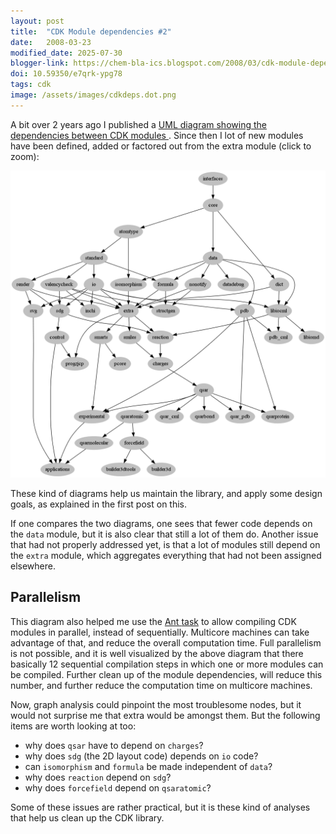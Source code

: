 ```yaml
---
layout: post
title:  "CDK Module dependencies #2"
date:   2008-03-23
modified_date: 2025-07-30
blogger-link: https://chem-bla-ics.blogspot.com/2008/03/cdk-module-dependencies-2.html
doi: 10.59350/e7qrk-ypg78
tags: cdk
image: /assets/images/cdkdeps.dot.png
---
```


A bit over 2 years ago I published a [UML diagram showing the dependencies between CDK modules <i class="fa-solid fa-recycle fa-xs"></i>](https://chem-bla-ics.linkedchemistry.info/2005/12/06/uml-diagram-of-cdk-module-dependencies.html).
Since then I lot of new modules have been defined, added or factored out from the extra module (click to zoom):

![](/assets/images/cdkdeps.dot.png)

These kind of diagrams help us maintain the library, and apply some design goals, as explained in the first post on this.

If one compares the two diagrams, one sees that fewer code depends on the `data` module, but it is also clear that still a
lot of them do. Another issue that had not properly addressed yet, is that a lot of modules still depend on the `extra` module,
which aggregates everything that had not been assigned elsewhere.

## Parallelism

This diagram also helped me use the [Ant <parallel> task](http://ant.apache.org/manual/CoreTasks/parallel.html) to allow compiling
CDK modules in parallel, instead of sequentially. Multicore machines can take advantage of that, and reduce the overall computation
time. Full parallelism is not possible, and it is well visualized by the above diagram that there basically 12 sequential
compilation steps in which one or more modules can be compiled. Further clean up of the module dependencies, will reduce this
number, and further reduce the computation time on multicore machines.

Now, graph analysis could pinpoint the most troublesome nodes, but it would not surprise me that extra would be amongst them. But
the following items are worth looking at too:

* why does `qsar` have to depend on `charges`?
* why does `sdg` (the 2D layout code) depends on `io` code?
* can `isomorphism` and `formula` be made independent of `data`?
* why does `reaction` depend on `sdg`?
* why does `forcefield` depend on `qsaratomic`?

Some of these issues are rather practical, but it is these kind of analyses that help us clean up the CDK library.
